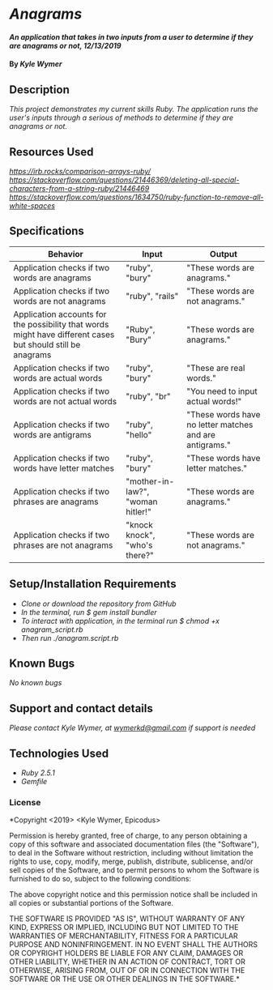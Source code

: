 # _Anagrams_

#### _An application that takes in two inputs from a user to determine if they are anagrams or not, 12/13/2019_

#### By _**Kyle Wymer**_

## Description

_This project demonstrates my current skills Ruby. The application runs the user's inputs through a serious of methods to determine if they are anagrams or not._

## Resources Used
_https://irb.rocks/comparison-arrays-ruby/_
_https://stackoverflow.com/questions/21446369/deleting-all-special-characters-from-a-string-ruby/21446469_
_https://stackoverflow.com/questions/1634750/ruby-function-to-remove-all-white-spaces_

## Specifications

|  Behavior | Input  | Output  |
|---|---|---|
| Application checks if two words are anagrams | "ruby", "bury" | "These words are anagrams." |
| Application checks if two words are not anagrams | "ruby", "rails" | "These words are not anagrams." |
| Application accounts for the possibility that words might have different cases but should still be anagrams | "Ruby", "Bury" | "These words are anagrams." |
| Application checks if two words are actual words | "ruby", "bury" | "These are real words."|
| Application checks if two words are not actual words | "ruby", "br" | "You need to input actual words!" |
| Application checks if two words are antigrams | "ruby", "hello" | "These words have no letter matches and are antigrams."|
| Application checks if two words have letter matches | "ruby", "bury" | "These words have letter matches." |
| Application checks if two phrases are anagrams| "mother-in-law?", "woman hitler!" | "These words are anagrams."|
| Application checks if two phrases are not anagrams | "knock knock", "who's there?" | "These words are not anagrams."|



## Setup/Installation Requirements

* _Clone or download the repository from GitHub_
* _In the terminal, run $ gem install bundler_
* _To interact with application, in the terminal run $ chmod +x anagram_script.rb_
* _Then run ./anagram.script.rb_

## Known Bugs

_No known bugs_

## Support and contact details

_Please contact Kyle Wymer, at wymerkd@gmail.com if support is needed_

## Technologies Used

* _Ruby 2.5.1_
* _Gemfile_

### License

*Copyright <2019> <Kyle Wymer, Epicodus>

Permission is hereby granted, free of charge, to any person obtaining a copy of this software and associated documentation files (the "Software"), to deal in the Software without restriction, including without limitation the rights to use, copy, modify, merge, publish, distribute, sublicense, and/or sell copies of the Software, and to permit persons to whom the Software is furnished to do so, subject to the following conditions:

The above copyright notice and this permission notice shall be included in all copies or substantial portions of the Software.

THE SOFTWARE IS PROVIDED "AS IS", WITHOUT WARRANTY OF ANY KIND, EXPRESS OR IMPLIED, INCLUDING BUT NOT LIMITED TO THE WARRANTIES OF MERCHANTABILITY, FITNESS FOR A PARTICULAR PURPOSE AND NONINFRINGEMENT. IN NO EVENT SHALL THE AUTHORS OR COPYRIGHT HOLDERS BE LIABLE FOR ANY CLAIM, DAMAGES OR OTHER LIABILITY, WHETHER IN AN ACTION OF CONTRACT, TORT OR OTHERWISE, ARISING FROM, OUT OF OR IN CONNECTION WITH THE SOFTWARE OR THE USE OR OTHER DEALINGS IN THE SOFTWARE.*
